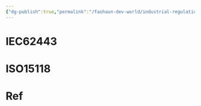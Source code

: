 ```yaml
---
{"dg-publish":true,"permalink":"/fashaun-dev-world/industrial-regulation/"}
---
```


# IEC62443

# ISO15118
# Ref